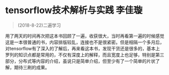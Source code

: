 # tensorflow技术解析与实践 李佳璇

> (2018-8-22)二遍学习

用了两天的时间再次把这本书回顾了一遍，收获很大，当时再看第一遍的时候感觉这是一本很普通的书，内容排版较乱，连接也不是很紧密。但是相隔一个多月后，对tensorflow有了深入的了解后，再来看这本书，发现干货还是很多的，基本上罗列的知识点都是常用的，不仅有深度上的解释，而且宽度上也足够，特别是第三部分，分布式等内容的介绍，虽说只是简单介绍，但至少有了一个简单的片状了解，期待三刷的成果。